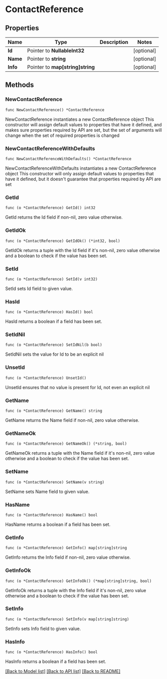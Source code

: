 # ContactReference

## Properties

Name | Type | Description | Notes
------------ | ------------- | ------------- | -------------
**Id** | Pointer to **NullableInt32** |  | [optional] 
**Name** | Pointer to **string** |  | [optional] 
**Info** | Pointer to **map[string]string** |  | [optional] 

## Methods

### NewContactReference

`func NewContactReference() *ContactReference`

NewContactReference instantiates a new ContactReference object
This constructor will assign default values to properties that have it defined,
and makes sure properties required by API are set, but the set of arguments
will change when the set of required properties is changed

### NewContactReferenceWithDefaults

`func NewContactReferenceWithDefaults() *ContactReference`

NewContactReferenceWithDefaults instantiates a new ContactReference object
This constructor will only assign default values to properties that have it defined,
but it doesn't guarantee that properties required by API are set

### GetId

`func (o *ContactReference) GetId() int32`

GetId returns the Id field if non-nil, zero value otherwise.

### GetIdOk

`func (o *ContactReference) GetIdOk() (*int32, bool)`

GetIdOk returns a tuple with the Id field if it's non-nil, zero value otherwise
and a boolean to check if the value has been set.

### SetId

`func (o *ContactReference) SetId(v int32)`

SetId sets Id field to given value.

### HasId

`func (o *ContactReference) HasId() bool`

HasId returns a boolean if a field has been set.

### SetIdNil

`func (o *ContactReference) SetIdNil(b bool)`

 SetIdNil sets the value for Id to be an explicit nil

### UnsetId
`func (o *ContactReference) UnsetId()`

UnsetId ensures that no value is present for Id, not even an explicit nil
### GetName

`func (o *ContactReference) GetName() string`

GetName returns the Name field if non-nil, zero value otherwise.

### GetNameOk

`func (o *ContactReference) GetNameOk() (*string, bool)`

GetNameOk returns a tuple with the Name field if it's non-nil, zero value otherwise
and a boolean to check if the value has been set.

### SetName

`func (o *ContactReference) SetName(v string)`

SetName sets Name field to given value.

### HasName

`func (o *ContactReference) HasName() bool`

HasName returns a boolean if a field has been set.

### GetInfo

`func (o *ContactReference) GetInfo() map[string]string`

GetInfo returns the Info field if non-nil, zero value otherwise.

### GetInfoOk

`func (o *ContactReference) GetInfoOk() (*map[string]string, bool)`

GetInfoOk returns a tuple with the Info field if it's non-nil, zero value otherwise
and a boolean to check if the value has been set.

### SetInfo

`func (o *ContactReference) SetInfo(v map[string]string)`

SetInfo sets Info field to given value.

### HasInfo

`func (o *ContactReference) HasInfo() bool`

HasInfo returns a boolean if a field has been set.


[[Back to Model list]](../README.md#documentation-for-models) [[Back to API list]](../README.md#documentation-for-api-endpoints) [[Back to README]](../README.md)


